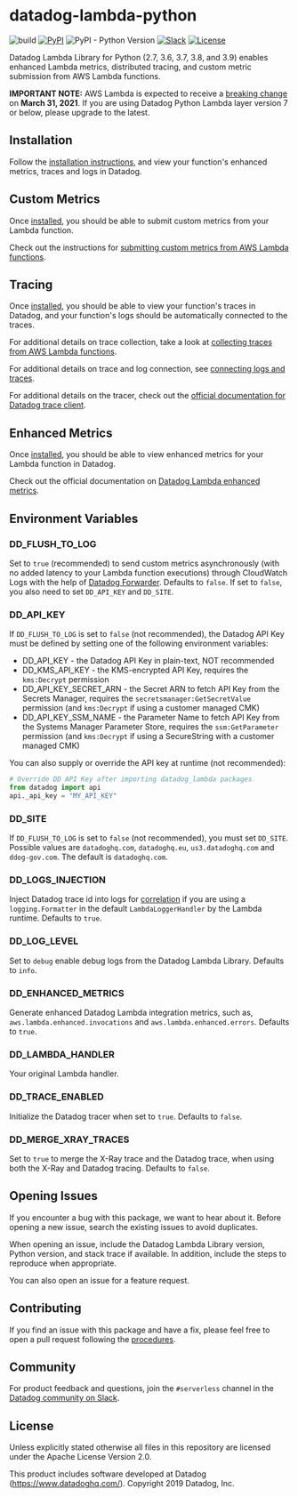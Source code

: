 # datadog-lambda-python

![build](https://github.com/DataDog/datadog-lambda-python/workflows/build/badge.svg)
[![PyPI](https://img.shields.io/pypi/v/datadog-lambda)](https://pypi.org/project/datadog-lambda/)
![PyPI - Python Version](https://img.shields.io/pypi/pyversions/datadog-lambda)
[![Slack](https://chat.datadoghq.com/badge.svg?bg=632CA6)](https://chat.datadoghq.com/)
[![License](https://img.shields.io/badge/license-Apache--2.0-blue)](https://github.com/DataDog/datadog-lambda-python/blob/main/LICENSE)

Datadog Lambda Library for Python (2.7, 3.6, 3.7, 3.8, and 3.9) enables enhanced Lambda metrics, distributed tracing, and custom metric submission from AWS Lambda functions.

**IMPORTANT NOTE:** AWS Lambda is expected to receive a [breaking change](https://aws.amazon.com/blogs/compute/upcoming-changes-to-the-python-sdk-in-aws-lambda/) on **March 31, 2021**. If you are using Datadog Python Lambda layer version 7 or below, please upgrade to the latest.

## Installation

Follow the [installation instructions](https://docs.datadoghq.com/serverless/installation/python/), and view your function's enhanced metrics, traces and logs in Datadog.

## Custom Metrics

Once [installed](#installation), you should be able to submit custom metrics from your Lambda function.

Check out the instructions for [submitting custom metrics from AWS Lambda functions](https://docs.datadoghq.com/integrations/amazon_lambda/?tab=python#custom-metrics).

## Tracing

Once [installed](#installation), you should be able to view your function's traces in Datadog, and your function's logs should be automatically connected to the traces.

For additional details on trace collection, take a look at [collecting traces from AWS Lambda functions](https://docs.datadoghq.com/integrations/amazon_lambda/?tab=python#trace-collection).

For additional details on trace and log connection, see [connecting logs and traces](https://docs.datadoghq.com/tracing/connect_logs_and_traces/python/).

For additional details on the tracer, check out the [official documentation for Datadog trace client](http://pypi.datadoghq.com/trace/docs/index.html).

## Enhanced Metrics

Once [installed](#installation), you should be able to view enhanced metrics for your Lambda function in Datadog.

Check out the official documentation on [Datadog Lambda enhanced metrics](https://docs.datadoghq.com/integrations/amazon_lambda/?tab=python#real-time-enhanced-lambda-metrics).

## Environment Variables

### DD_FLUSH_TO_LOG

Set to `true` (recommended) to send custom metrics asynchronously (with no added latency to your Lambda function executions) through CloudWatch Logs with the help of [Datadog Forwarder](https://github.com/DataDog/datadog-serverless-functions/tree/main/aws/logs_monitoring). Defaults to `false`. If set to `false`, you also need to set `DD_API_KEY` and `DD_SITE`.

### DD_API_KEY

If `DD_FLUSH_TO_LOG` is set to `false` (not recommended), the Datadog API Key must be defined by setting one of the following environment variables:

- DD_API_KEY - the Datadog API Key in plain-text, NOT recommended
- DD_KMS_API_KEY - the KMS-encrypted API Key, requires the `kms:Decrypt` permission
- DD_API_KEY_SECRET_ARN - the Secret ARN to fetch API Key from the Secrets Manager, requires the `secretsmanager:GetSecretValue` permission (and `kms:Decrypt` if using a customer managed CMK)
- DD_API_KEY_SSM_NAME - the Parameter Name to fetch API Key from the Systems Manager Parameter Store, requires the `ssm:GetParameter` permission (and `kms:Decrypt` if using a SecureString with a customer managed CMK)

You can also supply or override the API key at runtime (not recommended):

```python
# Override DD API Key after importing datadog_lambda packages
from datadog import api
api._api_key = "MY_API_KEY"
```

### DD_SITE

If `DD_FLUSH_TO_LOG` is set to `false` (not recommended), you must set `DD_SITE`. Possible values are `datadoghq.com`, `datadoghq.eu`, `us3.datadoghq.com` and `ddog-gov.com`. The default is `datadoghq.com`.

### DD_LOGS_INJECTION

Inject Datadog trace id into logs for [correlation](https://docs.datadoghq.com/tracing/connect_logs_and_traces/python/) if you are using a `logging.Formatter` in the default `LambdaLoggerHandler` by the Lambda runtime. Defaults to `true`.

### DD_LOG_LEVEL

Set to `debug` enable debug logs from the Datadog Lambda Library. Defaults to `info`.

### DD_ENHANCED_METRICS

Generate enhanced Datadog Lambda integration metrics, such as, `aws.lambda.enhanced.invocations` and `aws.lambda.enhanced.errors`. Defaults to `true`.

### DD_LAMBDA_HANDLER

Your original Lambda handler.

### DD_TRACE_ENABLED

Initialize the Datadog tracer when set to `true`. Defaults to `false`.

### DD_MERGE_XRAY_TRACES

Set to `true` to merge the X-Ray trace and the Datadog trace, when using both the X-Ray and Datadog tracing. Defaults to `false`.

## Opening Issues

If you encounter a bug with this package, we want to hear about it. Before opening a new issue, search the existing issues to avoid duplicates.

When opening an issue, include the Datadog Lambda Library version, Python version, and stack trace if available. In addition, include the steps to reproduce when appropriate.

You can also open an issue for a feature request.

## Contributing

If you find an issue with this package and have a fix, please feel free to open a pull request following the [procedures](CONTRIBUTING.md).

## Community

For product feedback and questions, join the `#serverless` channel in the [Datadog community on Slack](https://chat.datadoghq.com/).

## License

Unless explicitly stated otherwise all files in this repository are licensed under the Apache License Version 2.0.

This product includes software developed at Datadog (https://www.datadoghq.com/). Copyright 2019 Datadog, Inc.
